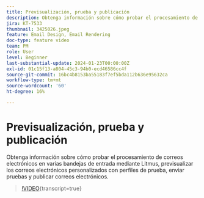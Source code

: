 ```yaml
---
title: Previsualización, prueba y publicación
description: Obtenga información sobre cómo probar el procesamiento de correos electrónicos en varias bandejas de entrada mediante Litmus, previsualizar los correos electrónicos personalizados con perfiles de prueba, enviar pruebas y publicar correos electrónicos.
jira: KT-7533
thumbnail: 3425026.jpeg
feature: Email Design, Email Rendering
doc-type: feature video
team: PM
role: User
level: Beginner
last-substantial-update: 2024-01-23T00:00:00Z
exl-id: 01c15f13-a804-45c3-94b0-ecd46586cc4f
source-git-commit: 16bc4b8153ba55183f7ef5bda112b636e95632ca
workflow-type: tm+mt
source-wordcount: '60'
ht-degree: 16%

---
```


# Previsualización, prueba y publicación

Obtenga información sobre cómo probar el procesamiento de correos electrónicos en varias bandejas de entrada mediante Litmus, previsualizar los correos electrónicos personalizados con perfiles de prueba, enviar pruebas y publicar correos electrónicos.

>[!VIDEO](https://video.tv.adobe.com/v/3425026?quality=12&learn=on){transcript=true}
